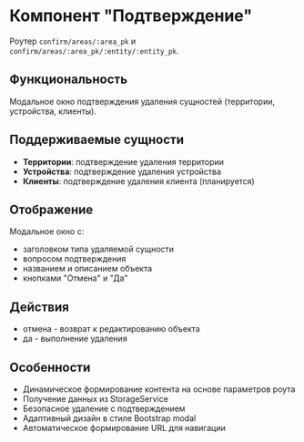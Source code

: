 # Компонент "Подтверждение"

Роутер `confirm/areas/:area_pk` и `confirm/areas/:area_pk/:entity/:entity_pk`.

## Функциональность

Модальное окно подтверждения удаления сущностей (территории, устройства, клиенты).

## Поддерживаемые сущности

- **Территории**: подтверждение удаления территории
- **Устройства**: подтверждение удаления устройства
- **Клиенты**: подтверждение удаления клиента (планируется)

## Отображение

Модальное окно с:
* заголовком типа удаляемой сущности
* вопросом подтверждения
* названием и описанием объекта
* кнопками "Отмена" и "Да"

## Действия

* отмена - возврат к редактированию объекта
* да - выполнение удаления

## Особенности

- Динамическое формирование контента на основе параметров роута
- Получение данных из StorageService
- Безопасное удаление с подтверждением
- Адаптивный дизайн в стиле Bootstrap modal
- Автоматическое формирование URL для навигации